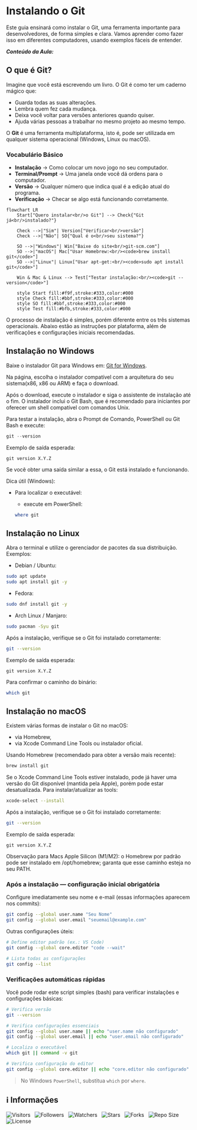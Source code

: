 <!-- Título -->
# Instalando o Git

Este guia ensinará como instalar o Git, uma ferramenta importante para desenvolvedores, de forma simples e clara. Vamos aprender como fazer isso em diferentes computadores, usando exemplos fáceis de entender.

***Conteúdo da Aula:***

## O que é Git?

Imagine que você está escrevendo um livro.
O Git é como ter um caderno mágico que:

* Guarda todas as suas alterações.
* Lembra quem fez cada mudança.
* Deixa você voltar para versões anteriores quando quiser.
* Ajuda várias pessoas a trabalhar no mesmo projeto ao mesmo tempo.

O **Git** é uma ferramenta multiplataforma, isto é, pode ser utilizada em qualquer sistema operacional (Windows, Linux ou macOS).

### Vocabulário Básico

* **Instalação** → Como colocar um novo jogo no seu computador.
* **Terminal/Prompt** → Uma janela onde você dá ordens para o computador.
* **Versão** → Qualquer número que indica qual é a edição atual do programa.
* **Verificação** → Checar se algo está funcionando corretamente.

```mermaid
flowchart LR
    Start["Quero instalar<br/>o Git"] --> Check{"Git já<br/>instalado?"}
    
    Check -->|"Sim"| Version["Verificar<br/>versão"]
    Check -->|"Não"| SO{"Qual é o<br/>seu sistema?"}
    
    SO -->|"Windows"| Win["Baixe do site<br/>git-scm.com"]
    SO -->|"macOS"| Mac["Usar Homebrew:<br/><code>brew install git</code>"]
    SO -->|"Linux"| Linux["Usar apt-get:<br/><code>sudo apt install git</code>"]
    
    Win & Mac & Linux --> Test["Testar instalação:<br/><code>git --version</code>"]
    
    style Start fill:#f9f,stroke:#333,color:#000
    style Check fill:#bbf,stroke:#333,color:#000
    style SO fill:#bbf,stroke:#333,color:#000
    style Test fill:#bfb,stroke:#333,color:#000
```

O processo de instalação é simples, porém diferente entre os três sistemas operacionais. Abaixo estão as instruções por plataforma, além de verificações e configurações iniciais recomendadas.

## Instalação no Windows

Baixe o instalador Git para Windows em:
[Git for Windows](https://git-scm.com/download/win).

Na página, escolha o instalador compatível com a arquitetura do seu sistema(x86, x86 ou ARM) e faça o download.

Após o download, execute o instalador e siga o assistente de instalação até o fim. O instalador inclui o Git Bash, que é recomendado para iniciantes por oferecer um shell compatível com comandos Unix.

Para testar a instalação, abra o Prompt de Comando, PowerShell ou Git Bash e execute:

```powershell
git --version
```

Exemplo de saída esperada:

```code
git version X.Y.Z
```

Se você obter uma saída similar a essa, o Git está instalado e funcionando.

Dica útil (Windows):

* Para localizar o executável:
  * execute em PowerShell:
  
  ```powershell
  where git
  ```

## Instalação no Linux

Abra o terminal e utilize o gerenciador de pacotes da sua distribuição. Exemplos:

* Debian / Ubuntu:

```bash
sudo apt update
sudo apt install git -y
```

* Fedora:

```bash
sudo dnf install git -y
```

* Arch Linux / Manjaro:

```bash
sudo pacman -Syu git
```

Após a instalação, verifique se o Git foi instalado corretamente:

```bash
git --version
```

Exemplo de saída esperada:

```code
git version X.Y.Z
```

Para confirmar o caminho do binário:

```bash
which git
```

## Instalação no macOS

Existem várias formas de instalar o Git no macOS:

* via Homebrew,
* via Xcode Command Line Tools ou instalador oficial.

Usando Homebrew (recomendado para obter a versão mais recente):

```bash
brew install git
```

Se o Xcode Command Line Tools estiver instalado, pode já haver uma versão do Git disponível (mantida pela Apple), porém pode estar desatualizada.
Para instalar/atualizar as tools:

```bash
xcode-select --install
```

Após a instalação, verifique se o Git foi instalado corretamente:

```bash
git --version
```

Exemplo de saída esperada:

```code
git version X.Y.Z
```

Observação para Macs Apple Silicon (M1/M2): o Homebrew por padrão pode ser instalado em /opt/homebrew; garanta que esse caminho esteja no seu PATH.

### Após a instalação — configuração inicial obrigatória

Configure imediatamente seu nome e e-mail (essas informações aparecem nos commits):

```bash
git config --global user.name "Seu Nome"
git config --global user.email "seuemail@example.com"
```

Outras configurações úteis:

```bash
# Define editor padrão (ex.: VS Code)
git config --global core.editor "code --wait"

# Lista todas as configurações
git config --list

```

### Verificações automáticas rápidas

Você pode rodar este script simples (bash) para verificar instalações e configurações básicas:

```bash
# Verifica versão
git --version

# Verifica configurações essenciais
git config --global user.name || echo "user.name não configurado"
git config --global user.email || echo "user.email não configurado"

# Localiza o executável
which git || command -v git

# Verifica configuração do editor
git config --global core.editor || echo "core.editor não configurado"
```

> No Windows `PowerShell`, substitua `which` por `where`.

<!-- Informações -->
## &#8505; Informações

![Visitors](https://api.visitorbadge.io/api/visitors?path=Devsgeeknerd%2Fcla-ins-git-int-git-fun-bas&label=Visitantes&labelColor=%23700070&labelStyle=none&countColor=%23000fff&style=plastic&color=%23ffffff "Total de Visitantes")
&nbsp;
![Followers](https://img.shields.io/github/followers/Devsgeeknerd?style=p&label=Seguidores&labelColor=800080&color=000fff "Total de Seguidores")
&nbsp;
![Watchers](https://img.shields.io/github/watchers/Devsgeeknerd/cla-ins-git-int-git-fun-bas?style=p&label=Observadores&labelColor=800080&color=000fff "Total de Observadores")
&nbsp;
![Stars](https://img.shields.io/github/stars/Devsgeeknerd/cla-ins-git-int-git-fun-bas?style=p&label=Estrelas&labelColor=800080&color=000fff "Total de Estrelas")
&nbsp;
![Forks](https://img.shields.io/github/forks/Devsgeeknerd/cla-ins-git-int-git-fun-bas?style=p&label=Bifurcações&labelColor=800080&color=000fff "Total de Bifurcações")
&nbsp;
![Repo Size](https://img.shields.io/github/repo-size/Devsgeeknerd/cla-ins-git-int-git-fun-bas?style=p&label=Tamanho&labelColor=800080&color=000fff "Tamanho do Repositório")
&nbsp;
![License](https://img.shields.io/github/license/Devsgeeknerd/cla-ins-git-int-git-fun-bas?style=p&label=Licença&labelColor=800080&color=000fff "Licença do Repositório")
